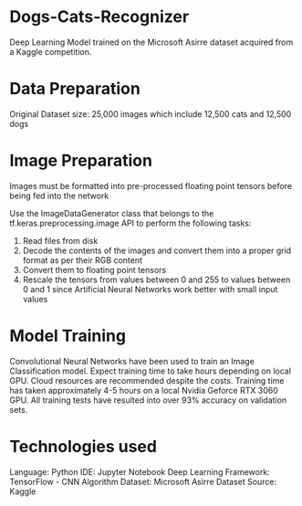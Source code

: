 # Dogs-Cats-Recognizer
Deep Learning Model trained on the Microsoft Asirre dataset acquired from a Kaggle competition.

# Data Preparation
Original Dataset size: 25,000 images which include 12,500 cats and 12,500 dogs

# Image Preparation
Images must be formatted into pre-processed floating point tensors before being fed into the network

Use the ImageDataGenerator class that belongs to the tf.keras.preprocessing.image API to perform the following tasks:
1) Read files from disk
2) Decode the contents of the images and convert them into a proper grid format as per their RGB content
3) Convert them to floating point tensors
4) Rescale the tensors from values between 0 and 255 to values between 0 and 1 since Artificial Neural Networks work better with small input values

# Model Training
Convolutional Neural Networks have been used to train an Image Classification model. Expect training time to take hours depending on local GPU.
Cloud resources are recommended despite the costs.
Training time has taken approximately 4-5 hours on a local Nvidia Geforce RTX 3060 GPU.
All training tests have resulted into over 93% accuracy on validation sets.

# Technologies used
Language: Python
IDE: Jupyter Notebook
Deep Learning Framework: TensorFlow - CNN Algorithm
Dataset: Microsoft Asirre
Dataset Source: Kaggle

